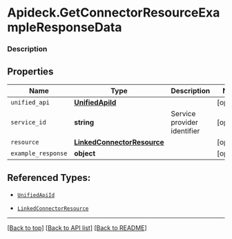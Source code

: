 # Apideck.GetConnectorResourceExampleResponseData

### Description

## Properties
Name | Type | Description | Notes
------------ | ------------- | ------------- | -------------
`unified_api` | [**UnifiedApiId**](UnifiedApiId.md) |  | [optional] 
`service_id` | **string** | Service provider identifier | [optional] 
`resource` | [**LinkedConnectorResource**](LinkedConnectorResource.md) |  | [optional] 
`example_response` | **object** |  | [optional] 





## Referenced Types:
* [`UnifiedApiId`](UnifiedApiId.md)

* [`LinkedConnectorResource`](LinkedConnectorResource.md)


---

[[Back to top]](#) [[Back to API list]](../../../../README.md#documentation-for-api-endpoints) [[Back to README]](../../../../README.md)



